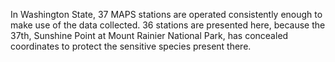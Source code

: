 In Washington State, 37 MAPS stations are operated consistently enough to make use of the data collected. 36 stations are presented here, because the 37th, Sunshine Point at Mount Rainier National Park, has concealed coordinates to protect the sensitive species present there.